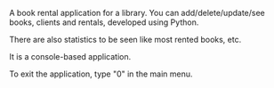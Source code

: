 A book rental application for a library. You can add/delete/update/see books, clients and rentals, developed using Python.

There are also statistics to be seen like most rented books, etc.

It is a console-based application.

To exit the application, type "0" in the main menu.
